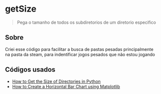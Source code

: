 # getSize
> Pega o tamanho de todos os subdiretorios de um diretorio especifico

## Sobre
Criei esse código para facilitar a busca de pastas pesadas principalmente na pasta da steam, para indentificar jogos pesados que não estou jogando

## Códigos usados
* [How to Get the Size of Directories in Python](https://www.thepythoncode.com/article/get-directory-size-in-bytes-using-python)
* [How to Create a Horizontal Bar Chart using Matplotlib](https://datatofish.com/horizontal-bar-chart-matplotlib/)

